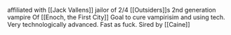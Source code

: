 affiliated with [[Jack Vallens]]
jailor of 2/4 [[Outsiders]]s
2nd generation vampire
Of [[Enoch, the First City]]
Goal to cure vampirisim and using tech.
Very technologically advanced.
Fast as fuck.
Sired by [[Caine]]